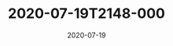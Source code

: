 ---
date: 2020-07-19
title: 2020-07-19T2148-000
hero: 2020/2020-07-19T2148-000.jpeg

# briefly describe the image…
alt: ''

# insert the closed caption text after the three-dash break…
# (include line-breaks, punctuation, and capitalization)
---